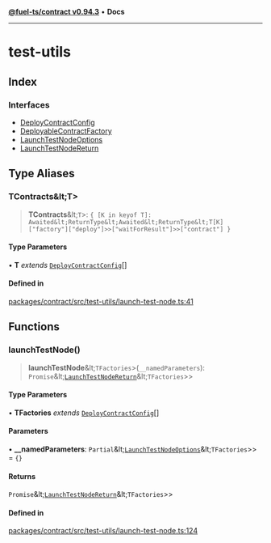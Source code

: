 [**@fuel-ts/contract v0.94.3**](../index.md) • **Docs**

***

# test-utils

## Index

### Interfaces

- [DeployContractConfig](./DeployContractConfig.md)
- [DeployableContractFactory](./DeployableContractFactory.md)
- [LaunchTestNodeOptions](./LaunchTestNodeOptions.md)
- [LaunchTestNodeReturn](./LaunchTestNodeReturn.md)

## Type Aliases

### TContracts\&lt;T\>

> **TContracts**\&lt;`T`\>: `{ [K in keyof T]: Awaited&lt;ReturnType&lt;Awaited&lt;ReturnType&lt;T[K]["factory"]["deploy"]>>["waitForResult"]>>["contract"] }`

#### Type Parameters

• **T** *extends* [`DeployContractConfig`](./DeployContractConfig.md)[]

#### Defined in

[packages/contract/src/test-utils/launch-test-node.ts:41](https://github.com/FuelLabs/fuels-ts/blob/cc962ddd723eecfdc3547cbf3cf6ebcfd052d837/packages/contract/src/test-utils/launch-test-node.ts#L41)

## Functions

### launchTestNode()

> **launchTestNode**\&lt;`TFactories`\>(`__namedParameters`): `Promise`\&lt;[`LaunchTestNodeReturn`](./LaunchTestNodeReturn.md)\&lt;`TFactories`\>\>

#### Type Parameters

• **TFactories** *extends* [`DeployContractConfig`](./DeployContractConfig.md)[]

#### Parameters

• **\_\_namedParameters**: `Partial`\&lt;[`LaunchTestNodeOptions`](./LaunchTestNodeOptions.md)\&lt;`TFactories`\>\> = `{}`

#### Returns

`Promise`\&lt;[`LaunchTestNodeReturn`](./LaunchTestNodeReturn.md)\&lt;`TFactories`\>\>

#### Defined in

[packages/contract/src/test-utils/launch-test-node.ts:124](https://github.com/FuelLabs/fuels-ts/blob/cc962ddd723eecfdc3547cbf3cf6ebcfd052d837/packages/contract/src/test-utils/launch-test-node.ts#L124)
